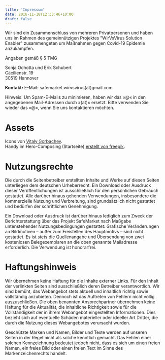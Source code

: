 ```yaml
---
title: 'Impressum'
date: 2018-11-18T12:33:46+10:00
draft: false
---
```


Wir sind ein Zusammenschluss von mehreren Privatpersonen und haben uns im Rahmen des gemeinnützigen Projektes "WirVsVirus Solution Enabler" zusammengetan um Maßnahmen gegen Covid-19 Epidemie anzukämpfen.

Angaben gemäß § 5 TMG

Sonja Ochotta und Erik Schubert\
Cäcilienstr. 19\
30519 Hannover

**Kontakt:**
E-Mail: safemarket.wirvsvirus(at)gmail.com

Hinweis: Um Spam-E-Mails zu minimieren, haben wir das »@« in den angegebenen Mail-Adressen durch »(at)« ersetzt. Bitte verwenden Sie wieder das »@«, wenn Sie uns kontaktieren möchten.
                        
# Assets
Icons von [Vitaly Gorbachev](https://www.flaticon.com/authors/vitaly-gorbachev).  
Handy im Hero-Composing (Startseite) [erstellt von freepik](https://www.freepik.com/free-vector/realistic-instagram-photo-frame-iphone_4134622.htm).
 
# Nutzungsrechte
Die durch die Seitenbetreiber erstellten Inhalte und Werke auf diesen Seiten unterliegen dem deutschen Urheberrecht. Ein Download oder Ausdruck dieser Veröffentlichungen ist ausschließlich für den persönlichen Gebrauch gestattet. Alle darüber hinaus gehenden Verwendungen, insbesondere die kommerzielle Nutzung und Verbreitung, sind grundsätzlich nicht gestattet und bedürfen der schriftlichen Genehmigung.

Ein Download oder Ausdruck ist darüber hinaus lediglich zum Zweck der Berichterstattung über das Projekt SafeMarket nach Maßgabe untenstehender Nutzungsbedingungen gestattet:
Grafische Veränderungen an Bildmotiven – außer zum Freistellen des Hauptmotivs – sind nicht gestattet. Es ist stets die Quellenangabe und Übersendung von zwei kostenlosen Belegexemplaren an die oben genannte Mailadresse erforderlich. Die Verwendung ist honorarfrei.
 
# Haftungshinweis
Wir übernehmen keine Haftung für die Inhalte externer Links. Für den Inhalt der verlinkten Seiten sind ausschließlich deren Betreiber verantwortlich.
Wir sind bemüht, das Webangebot stets aktuell und inhaltlich richtig sowie vollständig anzubieten. Dennoch ist das Auftreten von Fehlern nicht völlig auszuschließen. Die oben benannten Ansprechpartner übernehmen keine Haftung für die Aktualität, die inhaltliche Richtigkeit sowie für die Vollständigkeit der in ihrem Webangebot eingestellten Informationen. Dies bezieht sich auf eventuelle Schäden materieller oder ideeller Art Dritter, die durch die Nutzung dieses Webangebotes verursacht wurden.

Geschützte Marken und Namen, Bilder und Texte werden auf unseren Seiten in der Regel nicht als solche kenntlich gemacht. Das Fehlen einer solchen Kennzeichnung bedeutet jedoch nicht, dass es sich um einen freien Namen, ein freies Bild oder einen freien Text im Sinne des Markenzeichenrechts handelt.
